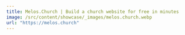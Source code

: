 ```yaml
---
title: Melos.Church | Build a church website for free in minutes
image: /src/content/showcase/_images/melos.church.webp
url: "https://melos.church"
---
```

